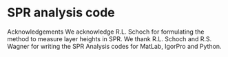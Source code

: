 # SPR analysis code
Acknowledgements
We acknowledge R.L. Schoch for formulating the method to measure layer heights in SPR. We thank R.L. Schoch and R.S. Wagner for writing the SPR Analysis codes for MatLab, IgorPro and Python.

